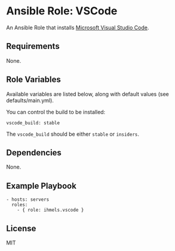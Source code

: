Ansible Role: VSCode
=========

An Ansible Role that installs [Microsoft Visual Studio Code][1].

Requirements
------------

None.

Role Variables
--------------

Available variables are listed below, along with default values (see defaults/main.yml).

You can control the build to be installed:

    vscode_build: stable

The `vscode_build` should be either `stable` or `insiders`.

Dependencies
------------

None.

Example Playbook
----------------

    - hosts: servers
      roles:
        - { role: ihmels.vscode }

License
-------

MIT

[1]: https://code.visualstudio.com
